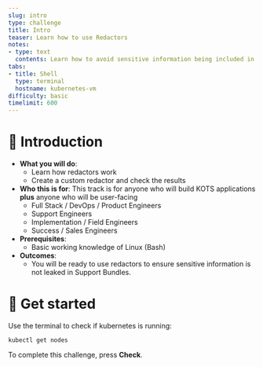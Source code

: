 ```yaml
---
slug: intro
type: challenge
title: Intro
teaser: Learn how to use Redactors
notes:
- type: text
  contents: Learn how to avoid sensitive information being included in a Support Bundle
tabs:
- title: Shell
  type: terminal
  hostname: kubernetes-vm
difficulty: basic
timelimit: 600
---
```


👋 Introduction
===============

* **What you will do**:
    * Learn how redactors work
    * Create a custom redactor and check the results
* **Who this is for**: This track is for anyone who will build KOTS applications **plus** anyone who will be user-facing
    * Full Stack / DevOps / Product Engineers
    * Support Engineers
    * Implementation / Field Engineers
    * Success / Sales Engineers
* **Prerequisites**:
    * Basic working knowledge of Linux (Bash)
* **Outcomes**:
    * You will be ready to use redactors to ensure sensitive information is not leaked in Support Bundles.

🐚 Get started
===============

Use the terminal to check if kubernetes is running:

```
kubectl get nodes
```

To complete this challenge, press **Check**.